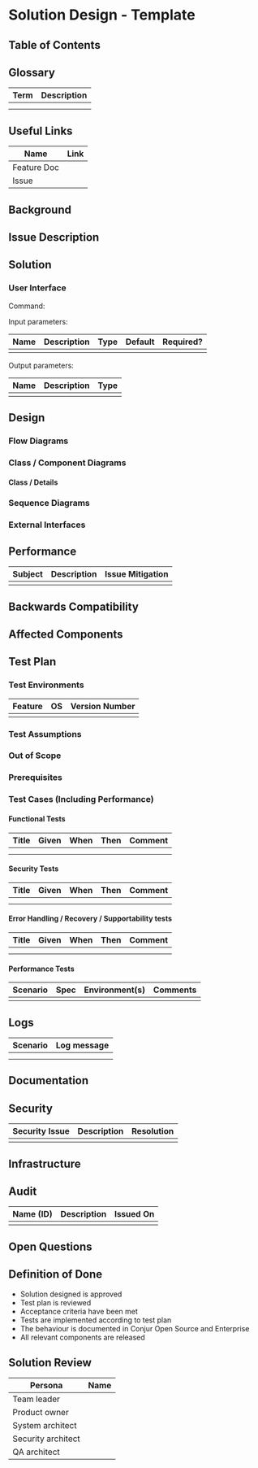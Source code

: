 # Solution Design - Template
[//]: # "Change the title above from 'Template' to your design's title"

[//]: # "General notes:"
[//]: # "1. Design should be graphical-based and table-based - avoid long text explanations"
[//]: # "2. Design documents should not be updated after implementation"
[//]: # "3. Design decisions should be made before writing this document, and as such this document should not include options / choices"


## Table of Contents
[//]: # "You can use this tool to generate a TOC - https://ecotrust-canada.github.io/markdown-toc/"

## Glossary
[//]: # "Describe terms that will be used throughout the design"
[//]: # "You can use this tool to generate a table - https://www.tablesgenerator.com/markdown_tables#"

| **Term** | **Description** |
|----------|-----------------|
|          |                 |
|          |                 |

## Useful Links
[//]: # "Add links that may be useful for the reader"

|  **Name**   | **Link** |
|-------------|----------|
| Feature Doc |          |
| Issue       |          |

## Background
[//]: # "Give relevant background for the designed feature. What is the motivation for this solution?"

## Issue Description
[//]: # "Elaborate on the issue you are writing a solution for"

## Solution
[//]: # "Elaborate on the solution you are suggesting in this page. Address the functional requirements and the non functional requirements that this solution is addressing. If there are a few options considered for the solution, mention them and explain why the actual solution was chosen over them. Add an execution plan when relevant. It doesn't have to be a full breakdown of the feature, but just a recommendation to how the solution should be approached."

### User Interface
[//]: # "Describe user interface (including command structure, inputs/outputs, etc where relevant)"

Command:

Input parameters:

| **Name** | **Description** | **Type** | **Default** | **Required?** |
|----------|-----------------|----------|-------------|---------------|
|          |                 |          |             |               |

Output parameters:

| **Name** | **Description** | **Type** |
|----------|-----------------|----------|
|          |                 |          |


## Design
[//]: # "Add any diagrams, charts and explanations about the design aspect of the solution. Elaborate also about the expected user experience for the feature"

### Flow Diagrams
[//]: # "Describe flow of main scenarios in the system. The description should include if / else decisions and loops"

### Class / Component Diagrams
[//]: # "Describe classes that are going to be added /changes and their immediate environment. Non-changed classes may be colored differently"

#### Class / Details
[//]: # "Describe details of each class - to emphasise its main functionality / methods and interactions"

### Sequence Diagrams
[//]: # "Describe main flows in system influenced by this design - using sequence diagram UML"

### External Interfaces
[//]: # "Describe SW interfaces to the blocks / classes that are external to this part of of project"
[//]: # "The description should contain full set of parameters per event, as well as method of interaction (sync / async / REST / GRPC / TCP /..)"

## Performance
[//]: # "Describe potential performance issues that might be raised by the system as well as their mitigations"
[//]: # "How does this solution affect the performance of the product?"

| **Subject** | **Description** | **Issue Mitigation** |
|-------------|-----------------|----------------------|
|             |                 |                      |

## Backwards Compatibility
[//]: # "How will the design of this solution impact backwards compatibility? Address how you are going to handle backwards compatibility, if necessary"

## Affected Components
[//]: # "List all components that will be affected by your solution"
[//]: # "[Conjur Open Source/Enterprise, clients, integrations, etc.]"
[//]: # "and elaborate on the impacts. This list should include all"
[//]: # "downstream components that will need to be updated to consume"
[//]: # "new releases as these changes are implemented"

## Test Plan

### Test Environments
[//]: # "Including build number, platforms etc. Considering the OS and version of PAS (PVWA, CPM), Conjur, Synchronizer etc."

| **Feature** | **OS** | **Version Number** |
|-------------|--------|--------------------|
|             |        |                    |

### Test Assumptions

### Out of Scope

### Prerequisites
[//]: # "List any expected infrastructure requirements here"

### Test Cases (Including Performance)

#### Functional Tests

[//]: # "Fill in the table below to depict the tests that should run to validate your solution"
[//]: # "You can use this tool to generate a table - https://www.tablesgenerator.com/markdown_tables#"

| **Title** | **Given** | **When** | **Then** | **Comment** |
|-----------|-----------|----------|----------|-------------|
|           |           |          |          |             |
|           |           |          |          |             |

#### Security Tests

[//]: # "Fill in the table below to depict the tests that should run to validate your solution"
[//]: # "You can use this tool to generate a table - https://www.tablesgenerator.com/markdown_tables#"

| **Title** | **Given** | **When** | **Then** | **Comment** |
|-----------|-----------|----------|----------|-------------|
|           |           |          |          |             |
|           |           |          |          |             |

#### Error Handling / Recovery / Supportability tests

[//]: # "Fill in the table below to depict the tests that should run to validate your solution"
[//]: # "You can use this tool to generate a table - https://www.tablesgenerator.com/markdown_tables#"

| **Title** | **Given** | **When** | **Then** | **Comment** |
|-----------|-----------|----------|----------|-------------|
|           |           |          |          |             |
|           |           |          |          |             |

#### Performance Tests

[//]: # "Fill in the table below to depict the tests that should run to validate your solution"
[//]: # "You can use this tool to generate a table - https://www.tablesgenerator.com/markdown_tables#"

| **Scenario** | **Spec** | **Environment(s)** | **Comments** |
|--------------|----------|--------------------|--------------|
|              |          |                    |              |

## Logs
[//]: # "If the logs are listed in the feature doc, add a link to that section. If not, list them here."
[//]: # "You can use this tool to generate a table - https://www.tablesgenerator.com/markdown_tables#"

| **Scenario** | **Log message** |
|--------------|-----------------|
|              |                 |
|              |                 |

## Documentation
[//]: # "Add notes on what should be documented in this solution. Elaborate on where this should be documented, including GitHub READMEs and/or official documentation."

## Security
[//]: # "Are there any security issues with your solution? Even if you mentioned them somewhere in the doc it may be convenient for the security architect review to have them centralized here"

| **Security Issue** | **Description** | **Resolution** |
|--------------------|-----------------|----------------|
|                    |                 |                |

## Infrastructure

[//]: # "Does your solution require assistence from the Infrastructure team? Take a moment to elaborate in this section on the types of items that you require and create issues in the ops project: https://github.com/conjurinc/ops/issues. It is best to make these requests as soon as possible as it may require some time to deliver."

## Audit

[//]: # "Does this solution require adding audit logs? Does it affect existing audit logs?"

| **Name (ID)** | **Description** | **Issued On** |
|---------------|-----------------|---------------|
|               |                 |               |

## Open Questions
[//]: # "Add any question that is still open. It makes it easier for the reader to have the open questions accumulated here instead of them being acattered along the doc"

## Definition of Done

- Solution designed is approved 
- Test plan is reviewed
- Acceptance criteria have been met
- Tests are implemented according to test plan 
- The behaviour is documented in Conjur Open Source and Enterprise
- All relevant components are released

## Solution Review
[//]: # "Relevant personas can indicate their design approval by approving the pull request"

| **Persona**        | **Name** |
|--------------------|----------|
| Team leader        |          |
| Product owner      |          |
| System architect   |          |
| Security architect |          |
| QA architect       |          |
